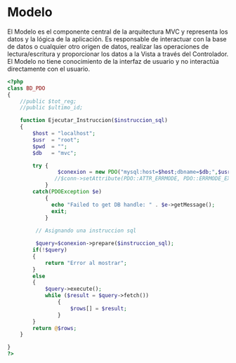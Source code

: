 # Modelo
El Modelo es el componente central de la arquitectura MVC y representa los datos y la lógica de la aplicación. Es responsable de interactuar con la base de datos o cualquier otro origen de datos, realizar las operaciones de lectura/escritura y proporcionar los datos a la Vista a través del Controlador. El Modelo no tiene conocimiento de la interfaz de usuario y no interactúa directamente con el usuario.

```php
<?php 
class BD_PDO
{
	//public $tot_reg;
	//public $ultimo_id;

	function Ejecutar_Instruccion($instruccion_sql)
	{
		$host = "localhost";
		$usr  = "root";
		$pwd  = "";
		$db   = "mvc";

		try {
				$conexion = new PDO("mysql:host=$host;dbname=$db;",$usr,$pwd);
		       //$conn->setAttribute(PDO::ATTR_ERRMODE, PDO::ERRMODE_EXCEPTION);
			}
		catch(PDOException $e)
			{
		      echo "Failed to get DB handle: " . $e->getMessage();
		      exit;    
		    }
		 
		 // Asignando una instruccion sql

		 $query=$conexion->prepare($instruccion_sql);
		if(!$query)
		{
			return "Error al mostrar";
		}
		else
		{
			$query->execute();
			while ($result = $query->fetch())
			    {
			        $rows[] = $result;
			    }	
		}
		return @$rows;
	}

}
?>
```

